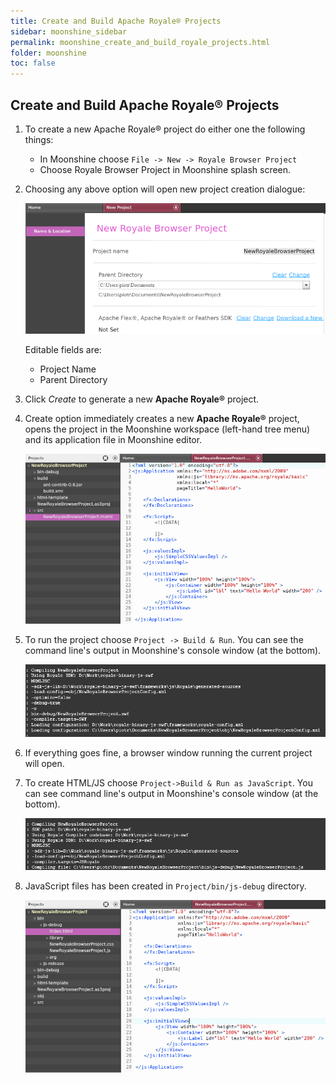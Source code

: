 ```yaml
---
title: Create and Build Apache Royale® Projects
sidebar: moonshine_sidebar
permalink: moonshine_create_and_build_royale_projects.html
folder: moonshine
toc: false
---
```


## Create and Build Apache Royale® Projects

1. To create a new Apache Royale® project do either one the following things:
   * In Moonshine choose `File -> New -> Royale Browser Project`
   * Choose Royale Browser Project in Moonshine splash screen.

2. Choosing any above option will open new project creation dialogue:

    ![New Apache Royale project](/images/moonshine/new_royale_project.png)
    
    Editable fields are:
      * Project Name
      * Parent Directory

3. Click _Create_ to generate a new **Apache Royale®** project.

4. Create option immediately creates a new **Apache Royale®** project, opens the project in the Moonshine workspace (left-hand tree menu) and its application file in Moonshine editor.

    ![Created Apache Royale project](/images/moonshine/Created-Apache-Royale-project.png)

5. To run the project choose `Project -> Build & Run`. You can see the command line's output in Moonshine's console window (at the bottom).

    ![Apache Royale build SWF](/images/moonshine/Apache-Royale-build-SWF.png)

6. If everything goes fine, a browser window running the current project will open.

7. To create HTML/JS choose `Project->Build & Run as JavaScript`. You can see command line's output in Moonshine's console window (at the bottom).

    ![Apache Royale build JS](/images/moonshine/Apache-Royale-build-JS.png)

8. JavaScript files has been created in `Project/bin/js-debug` directory.

    ![Apache Royale after build](/images/moonshine/Apache-Royale-after-build.png)
